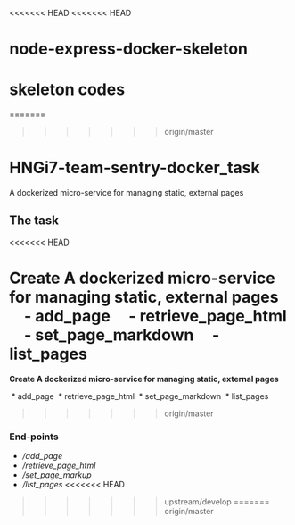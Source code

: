 <<<<<<< HEAD
<<<<<<< HEAD
# node-express-docker-skeleton
skeleton codes
=======
=======
>>>>>>> origin/master
# HNGi7-team-sentry-docker_task
 A dockerized micro-service for managing static, external pages

## The task
<<<<<<< HEAD

 Create A dockerized micro-service for managing static, external pages
    - add_page
    - retrieve_page_html
    - set_page_markdown
    - list_pages
=======
**Create A dockerized micro-service for managing static, external pages**

 * add_page
 * retrieve_page_html
 * set_page_markdown
 * list_pages
>>>>>>> origin/master


### End-points

 * */add_page*
 * */retrieve_page_html*
 * */set_page_markup*
 * */list_pages*
<<<<<<< HEAD
>>>>>>> upstream/develop
=======
>>>>>>> origin/master
